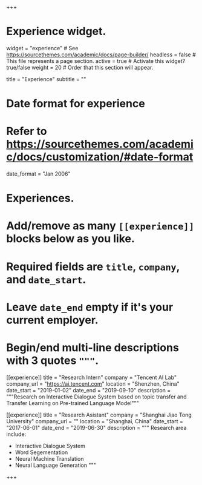 +++
# Experience widget.
widget = "experience"  # See https://sourcethemes.com/academic/docs/page-builder/
headless = false  # This file represents a page section.
active = true  # Activate this widget? true/false
weight = 20  # Order that this section will appear.

title = "Experience"
subtitle = ""

# Date format for experience
#   Refer to https://sourcethemes.com/academic/docs/customization/#date-format
date_format = "Jan 2006"

# Experiences.
#   Add/remove as many `[[experience]]` blocks below as you like.
#   Required fields are `title`, `company`, and `date_start`.
#   Leave `date_end` empty if it's your current employer.
#   Begin/end multi-line descriptions with 3 quotes `"""`.

[[experience]]
  title = "Research Intern"
  company = "Tencent AI Lab"
  company_url = "https://ai.tencent.com"
  location = "Shenzhen, China"
  date_start = "2019-01-02"
  date_end = "2019-09-10"
  description = """Research on Interactive Dialogue System based on topic transfer and Transfer Learning on Pre-trained Language Model"""

[[experience]]
  title = "Research Asistant"
  company = "Shanghai Jiao Tong University"
  company_url = ""
  location = "Shanghai, China"
  date_start = "2017-06-01"
  date_end = "2019-06-30"
  description = """
  Research area include:
  
  * Interactive Dialogue System
  * Word Segementation
  * Neural Machine Translation
  * Neural Language Generation
  """

+++
